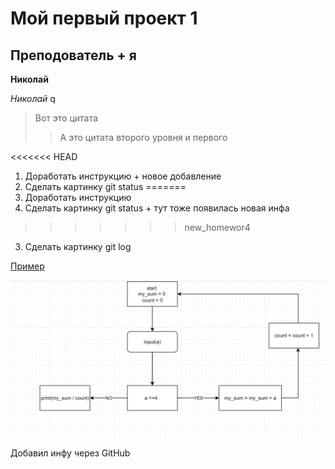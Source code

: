 # Мой первый проект 1


## Преподователь + я

**Николай**

*Николай*
q
> Вот это цитата
>> А это цитата второго уровня и первого 

<<<<<<< HEAD
1. Доработать инструкцию + новое добавление
2. Сделать картинку git status
=======
1. Доработать инструкцию
2. Сделать картинку git status + тут тоже появилась новая инфа
>>>>>>> new_homewor4
3. Сделать картинку git log

[Пример](https://gist.github.com/Jekins/2bf2d0638163f1294637#Parag)

![Картинка](images.jpg)

Добавил инфу через GitHub















